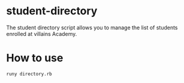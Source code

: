 # student-directory #

The student directory script allows you to manage the list of students enrolled at villains Academy.

# How to use ##
```shell
runy directory.rb
```
